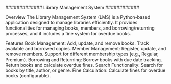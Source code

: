 ############# Library Management System ############

Overview
    The Library Management System (LMS) is a Python-based application designed to manage libraries efficiently. It provides functionalities for managing books, members, and borrowing/returning processes, and it includes a fine system for overdue books.

Features
    Book Management:
    Add, update, and remove books.
    Track available and borrowed copies.
    Member Management:
    Register, update, and remove members.
    Support for different membership types (e.g., Regular, Premium).
    Borrowing and Returning:
    Borrow books with due date tracking.
    Return books and calculate overdue fines.
    Search Functionality:
    Search for books by title, author, or genre.
    Fine Calculation:
    Calculate fines for overdue books (configurable).
